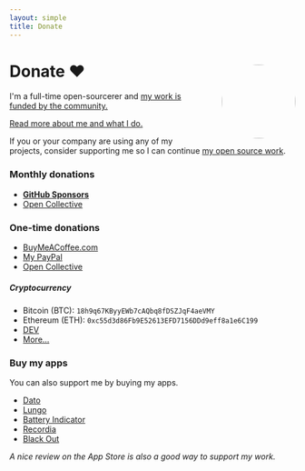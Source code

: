 ```yaml
---
layout: simple
title: Donate
---
```


<style>
.hero-body .column {
	margin-bottom: 180px;
}

.hero-body .tagline {
	font-size: 18px;
	margin-top: 5px;
}

#self-photo {
	margin-top: 30px;
	margin-left: 30px;
	border-radius: 50%;
	width: 130px;
}
</style>

<img id="self-photo" src="/sindre-sorhus-small.jpg" align="right">

# Donate <span class="no-dark-mode">❤️</span>

<p class="tagline">I'm a full-time open-sourcerer and <a href="https://twitter.com/sindresorhus/status/963478258808340482">my work is funded by the community.</a></p>

[Read more about me and what I do.](https://www.patreon.com/sindresorhus)

If you or your company are using any of my projects, consider supporting me so I can continue [my open source work](https://github.com/sindresorhus).

### Monthly donations

- [**GitHub Sponsors**](https://github.com/sponsors/sindresorhus)
- [Open Collective](https://opencollective.com/sindresorhus)

### One-time donations

- [BuyMeACoffee.com](https://www.buymeacoffee.com/sindresorhus)
- [My PayPal](https://www.paypal.me/sindresorhus)
- [Open Collective](https://opencollective.com/sindresorhus)

##### Cryptocurrency

- Bitcoin (BTC): `18h9q67KByyEWb7cAQbq8fDSZJqF4aeVMY`
- Ethereum (ETH): `0xc55d3d86Fb9E52613EFD7156DDd9eff8a1e6C199`
- [DEV](https://stakes.social/0x28201885e9E1F9AA069600bdbD3e0a90BaB82595)
- [More…](https://opencollective.com/sindresorhus/donate/crypto)

### Buy my apps

You can also support me by buying my apps.

- [Dato](https://sindresorhus.com/dato)
- [Lungo](https://sindresorhus.com/lungo)
- [Battery Indicator](https://sindresorhus.com/battery-indicator)
- [Recordia](https://sindresorhus.com/recordia)
- [Black Out](https://sindresorhus.com/black-out)

*A nice review on the App Store is also a good way to support my work.*
